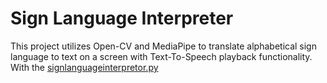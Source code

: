 # Sign Language Interpreter

This project utilizes Open-CV and MediaPipe to translate alphabetical sign language to text on a screen with Text-To-Speech playback functionality. With the [signlanguageinterpretor.py](signlanguageinterpretor.py)
